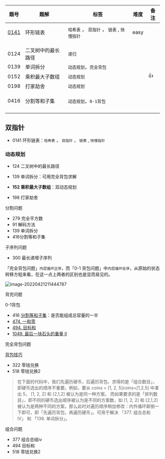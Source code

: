 ##

| 题号                                                        | 题解               | 标签                                        | 难度 | 备注 |
| ----------------------------------------------------------- | ------------------ | ------------------------------------------- | ---- | ---- |
|                                                             |                    |                                             |      |      |
| [0141](https://leetcode-cn.com/problems/linked-list-cycle/) | 环形链表           | `哈希表` ， `双指针` ， `链表` , `快慢指针` | easy |      |
|                                                             |                    |                                             |      |      |
|                                                             |                    |                                             |      |      |
|                                                             |                    |                                             |      |      |
| 0124                                                        | 二叉树中的最长路径 | `递归`                                      |      |      |
| 0139                                                        | 单词拆分           | `动态规划`，`完全背包`                      |      |      |
| 0152                                                        | 乘积最大子数组     | `动态规划`                                  |      | :+1: |
| 0198                                                        | 打家劫舍           | `动态规划`                                  |      |      |
|                                                             |                    |                                             |      |      |
|                                                             |                    |                                             |      |      |
|                                                             |                    |                                             |      |      |
| 0416                                                        | 分割等和子集       | `动态规划`，`0-1背包`                       |      |      |
|                                                             |                    |                                             |      |      |
|                                                             |                    |                                             |      |      |
|                                                             |                    |                                             |      |      |
|                                                             |                    |                                             |      |      |



## 双指针

- 0141 环形链表：`哈希表` ， `双指针` ， `链表` , `快慢指针`

### 动态规划

- 124 二叉树中的最长路径

- 139 单词拆分：可用完全背包求解
- **152 乘积最大子数组**：双动态规划
- 198 打家劫舍

分割问题

- 279 完全平方数
- 91 解码方法
- 139 单词拆分
- 416分割等和子集

子序列问题

- 300 最长递增子序列



「完全背包问题」`内层循环正序`，而「0-1 背包问题」中`内层循环反序`，从原始的状态转移方程来看，在这一点上两者的区别也是显而易见的。

![image-20220421211444787](https://gitee.com/wubmu/image/raw/master/img/image-20220421211444787.png)



背完问题

0-1背包

- 416 [分割等和子集](https://leetcode-cn.com/problems/partition-equal-subset-sum/description/)：是否能组成总容量的一半
- [474. 一和零](https://leetcode-cn.com/problems/ones-and-zeroes/)
- [494. 目标和](https://leetcode-cn.com/problems/target-sum/)
- [1049. 最后一块石头的重量 II](https://leetcode-cn.com/problems/last-stone-weight-ii/)

完全背包问题

[背包技巧](https://leetcode-cn.com/problems/combination-sum-iv/solution/xi-wang-yong-yi-chong-gui-lu-gao-ding-bei-bao-wen-/)



- 322 零钱兑换
- 518 零钱兑换2

>
>
>在下面的代码中，我们先遍历硬币，后遍历背包，求得的是「组合数目」，即硬币选出的顺序不重要。例如，要从 coins = [1, 2, 5]coins=[1,2,5] 中凑出 5， \[1, 2, 2] 和 \[2,1,2] 被认为是同一种方案。
>而如果要求的是「排列数目」，即不同的硬币选出顺序被认为是不同的方案数，如 \[1, 2, 2] 和 \[2,1,2] 被认为是两种不同的方案，那么此时对遍历顺序稍加修改：内外循环颠倒一下即可，即「先遍历背包，再遍历硬币」。可用于解决 「377. 组合总和 Ⅳ」 和 「139. 单词拆分」。

组合问题

- 377 组合总结iv
- 494 目标和
- 518 零钱兑换2
